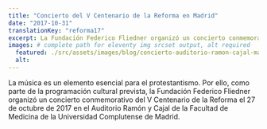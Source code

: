 ```yaml
---
title: "Concierto del V Centenario de la Reforma en Madrid"
date: "2017-10-31"
translationKey: "reforma17"
excerpt: La Fundación Federico Fliedner organizó un concierto conmemorativo del V Centenario de la Reforma
images: # complete path for eleventy img srcset output, alt required
  featured: ./src/assets/images/blog/concierto-auditorio-ramon-cajal-madrid-02.jpg
  alt:
---
```


La música es un elemento esencial para el protestantismo. Por ello, como parte de la programación cultural prevista, la Fundación Federico Fliedner organizó un concierto conmemorativo del V Centenario de la Reforma el 27 de octubre de 2017 en el Auditorio Ramón y Cajal de la Facultad de Medicina de la Universidad Complutense de Madrid.
